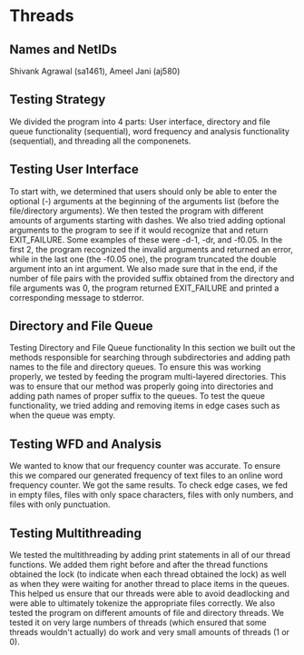 # Threads #

## Names and NetIDs ##
Shivank Agrawal (sa1461), Ameel Jani (aj580)

## Testing Strategy ##

We divided the program into 4 parts: User interface, directory and file queue functionality (sequential), word frequency and analysis functionality (sequential), and threading all the componenets.

## Testing User Interface ##
To start with, we determined that users should only be able to enter the optional (-) arguments at the beginning of the arguments list (before the file/directory arguments). We then tested the program with different amounts of arguments starting with dashes. We also tried adding optional arguments to the program to see if it would recognize that and return EXIT_FAILURE. Some examples of these were -d-1, -dr, and -f0.05. In the first 2, the program recognized the invalid arguments and returned an error, while in the last one (the -f0.05 one), the program truncated the double argument into an int argument. We also made sure that in the end, if the number of file pairs with the provided suffix obtained from the directory and file arguments was 0, the program returned EXIT_FAILURE and printed a corresponding message to stderror.     

## Directory and File Queue ##
Testing Directory and File Queue functionality In this section we built out the methods responsible for searching through subdirectories and adding path names to the file and directory queues. To ensure this was working properly, we tested by feeding the program multi-layered directories. This was to ensure that our method was properly going into directories and adding path names of proper suffix to the queues. To test the queue functionality, we tried adding and removing items in edge cases such as when the queue was empty.

## Testing WFD and Analysis ##
We wanted to know that our frequency counter was accurate. To ensure this we compared our generated frequency of text files to an online word frequency counter. We got the same results. To check edge cases, we fed in empty files, files with only space characters, files with only numbers, and files with only punctuation.

## Testing Multithreading ##
We tested the multithreading by adding print statements in all of our thread functions. We added them right before and after the thread functions obtained the lock (to indicate when each thread obtained the lock) as well as when they were waiting for another thread to place items in the queues. This helped us ensure that our threads were able to avoid deadlocking and were able to ultimately tokenize the appropriate files correctly. We also tested the program on different amounts of file and directory threads. We tested it on very large numbers of threads (which ensured that some threads wouldn't actually) do work and very small amounts of threads (1 or 0).     
